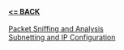 [**<= BACK**](README.md)<br><br>
[Packet Sniffing and Analysis](packetsniffing.md)<br>
[Subnetting and IP Configuration](subipconfig.md) 

